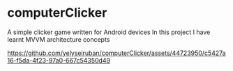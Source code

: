 # computerClicker
A simple clicker game written for Android devices 
In this project I have learnt MVVM architecture concepts

https://github.com/yelyseiruban/computerClicker/assets/44723950/c5427a16-f5da-4f23-97a0-667c54350d49
